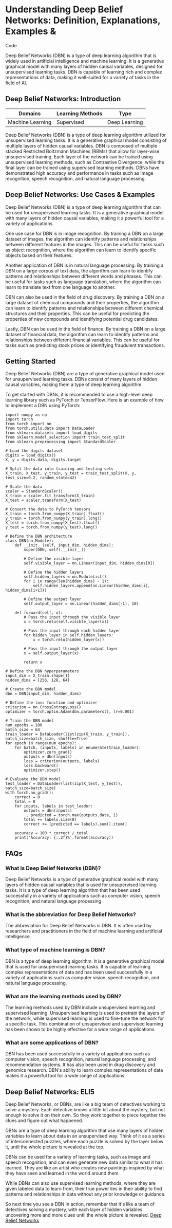 # Understanding Deep Belief Networks: Definition, Explanations, Examples &
Code

Deep Belief Networks (DBN) is a type of deep learning algorithm that is widely
used in artificial intelligence and machine learning. It is a generative
graphical model with many layers of hidden causal variables, designed for
unsupervised learning tasks. DBN is capable of learning rich and complex
representations of data, making it well-suited for a variety of tasks in the
field of AI.

## Deep Belief Networks: Introduction

Domains | Learning Methods | Type  
---|---|---  
Machine Learning | Supervised | Deep Learning  
  
Deep Belief Networks (DBN) is a type of deep learning algorithm utilized for
unsupervised learning tasks. It is a generative graphical model consisting of
multiple layers of hidden causal variables. DBN is composed of multiple
stacked Restricted Boltzmann Machines (RBMs) that allow for layer-wise
unsupervised training. Each layer of the network can be trained using
unsupervised learning methods, such as Contrastive Divergence, while the final
layer can be trained using supervised learning methods. DBNs have demonstrated
high accuracy and performance in tasks such as image recognition, speech
recognition, and natural language processing.

## Deep Belief Networks: Use Cases & Examples

Deep Belief Networks (DBN) is a type of deep learning algorithm that can be
used for unsupervised learning tasks. It is a generative graphical model with
many layers of hidden causal variables, making it a powerful tool for a
variety of applications.

One use case for DBN is in image recognition. By training a DBN on a large
dataset of images, the algorithm can identify patterns and relationships
between different features in the images. This can be useful for tasks such as
object recognition, where the algorithm can learn to identify specific objects
based on their features.

Another application of DBN is in natural language processing. By training a
DBN on a large corpus of text data, the algorithm can learn to identify
patterns and relationships between different words and phrases. This can be
useful for tasks such as language translation, where the algorithm can learn
to translate text from one language to another.

DBN can also be used in the field of drug discovery. By training a DBN on a
large dataset of chemical compounds and their properties, the algorithm can
learn to identify patterns and relationships between different chemical
structures and their properties. This can be useful for predicting the
properties of new compounds and identifying potential drug candidates.

Lastly, DBN can be used in the field of finance. By training a DBN on a large
dataset of financial data, the algorithm can learn to identify patterns and
relationships between different financial variables. This can be useful for
tasks such as predicting stock prices or identifying fraudulent transactions.

## Getting Started

Deep Belief Networks (DBN) are a type of generative graphical model used for
unsupervised learning tasks. DBNs consist of many layers of hidden causal
variables, making them a type of deep learning algorithm.

To get started with DBNs, it is recommended to use a high-level deep learning
library such as PyTorch or TensorFlow. Here is an example of how to implement
a DBN using PyTorch:

    
    
    
    import numpy as np
    import torch
    from torch import nn
    from torch.utils.data import DataLoader
    from sklearn.datasets import load_digits
    from sklearn.model_selection import train_test_split
    from sklearn.preprocessing import StandardScaler
    
    # Load the digits dataset
    digits = load_digits()
    X, y = digits.data, digits.target
    
    # Split the data into training and testing sets
    X_train, X_test, y_train, y_test = train_test_split(X, y, test_size=0.2, random_state=42)
    
    # Scale the data
    scaler = StandardScaler()
    X_train = scaler.fit_transform(X_train)
    X_test = scaler.transform(X_test)
    
    # Convert the data to PyTorch tensors
    X_train = torch.from_numpy(X_train).float()
    y_train = torch.from_numpy(y_train).long()
    X_test = torch.from_numpy(X_test).float()
    y_test = torch.from_numpy(y_test).long()
    
    # Define the DBN architecture
    class DBN(nn.Module):
        def __init__(self, input_dim, hidden_dims):
            super(DBN, self).__init__()
    
            # Define the visible layer
            self.visible_layer = nn.Linear(input_dim, hidden_dims[0])
    
            # Define the hidden layers
            self.hidden_layers = nn.ModuleList()
            for i in range(len(hidden_dims) - 1):
                self.hidden_layers.append(nn.Linear(hidden_dims[i], hidden_dims[i+1]))
    
            # Define the output layer
            self.output_layer = nn.Linear(hidden_dims[-1], 10)
    
        def forward(self, x):
            # Pass the input through the visible layer
            x = torch.relu(self.visible_layer(x))
    
            # Pass the input through each hidden layer
            for hidden_layer in self.hidden_layers:
                x = torch.relu(hidden_layer(x))
    
            # Pass the input through the output layer
            x = self.output_layer(x)
    
            return x
    
    # Define the DBN hyperparameters
    input_dim = X_train.shape[1]
    hidden_dims = [256, 128, 64]
    
    # Create the DBN model
    dbn = DBN(input_dim, hidden_dims)
    
    # Define the loss function and optimizer
    criterion = nn.CrossEntropyLoss()
    optimizer = torch.optim.Adam(dbn.parameters(), lr=0.001)
    
    # Train the DBN model
    num_epochs = 100
    batch_size = 64
    train_loader = DataLoader(list(zip(X_train, y_train)), batch_size=batch_size, shuffle=True)
    for epoch in range(num_epochs):
        for batch, (inputs, labels) in enumerate(train_loader):
            optimizer.zero_grad()
            outputs = dbn(inputs)
            loss = criterion(outputs, labels)
            loss.backward()
            optimizer.step()
    
    # Evaluate the DBN model
    test_loader = DataLoader(list(zip(X_test, y_test)), batch_size=batch_size)
    with torch.no_grad():
        correct = 0
        total = 0
        for inputs, labels in test_loader:
            outputs = dbn(inputs)
            _, predicted = torch.max(outputs.data, 1)
            total += labels.size(0)
            correct += (predicted == labels).sum().item()
    
        accuracy = 100 * correct / total
        print('Accuracy: {:.2f}%'.format(accuracy))
    
    

## FAQs

### What is Deep Belief Networks (DBN)?

Deep Belief Networks is a type of generative graphical model with many layers
of hidden causal variables that is used for unsupervised learning tasks. It is
a type of deep learning algorithm that has been used successfully in a variety
of applications such as computer vision, speech recognition, and natural
language processing.

### What is the abbreviation for Deep Belief Networks?

The abbreviation for Deep Belief Networks is DBN. It is often used by
researchers and practitioners in the field of machine learning and artificial
intelligence.

### What type of machine learning is DBN?

DBN is a type of deep learning algorithm. It is a generative graphical model
that is used for unsupervised learning tasks. It is capable of learning
complex representations of data and has been used successfully in a variety of
applications such as computer vision, speech recognition, and natural language
processing.

### What are the learning methods used by DBN?

The learning methods used by DBN include unsupervised learning and supervised
learning. Unsupervised learning is used to pretrain the layers of the network,
while supervised learning is used to fine-tune the network for a specific
task. This combination of unsupervised and supervised learning has been shown
to be highly effective for a wide range of applications.

### What are some applications of DBN?

DBN has been used successfully in a variety of applications such as computer
vision, speech recognition, natural language processing, and recommendation
systems. It has also been used in drug discovery and genomics research. DBN's
ability to learn complex representations of data makes it a powerful tool for
a wide range of applications.

## Deep Belief Networks: ELI5

Deep Belief Networks, or DBNs, are like a big team of detectives working to
solve a mystery. Each detective knows a little bit about the mystery, but not
enough to solve it on their own. So they work together to piece together the
clues and figure out what happened.

DBNs are a type of deep learning algorithm that use many layers of hidden
variables to learn about data in an unsupervised way. Think of it as a series
of interconnected puzzles, where each puzzle is solved by the layer below it,
until the whole picture is revealed at the top.

DBNs can be used for a variety of learning tasks, such as image and speech
recognition, and can even generate new data similar to what it has learned.
They are like an artist who creates new paintings inspired by what they have
seen and learned in the world around them.

While DBNs can also use supervised learning methods, where they are given
labeled data to learn from, their true power lies in their ability to find
patterns and relationships in data without any prior knowledge or guidance.

So next time you see a DBN in action, remember that it's like a team of
detectives solving a mystery, with each layer of hidden variables uncovering
more and more clues until the whole picture is revealed.
[Deep Belief Networks](https://serp.ai/deep-belief-networks/)
